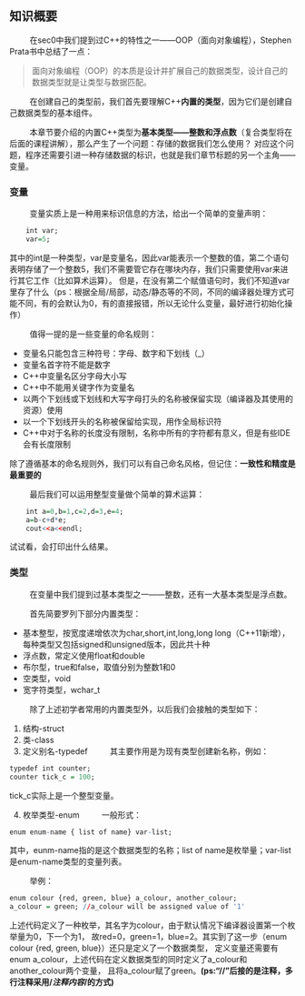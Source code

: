 ## 知识概要

&nbsp;&nbsp;&nbsp;&nbsp;&nbsp;&nbsp;&nbsp;&nbsp;
在sec0中我们提到过C++的特性之一——OOP（面向对象编程），Stephen Prata书中总结了一点：

>面向对象编程（OOP）的本质是设计并扩展自己的数据类型，设计自己的数据类型就是让类型与数据匹配。

&nbsp;&nbsp;&nbsp;&nbsp;&nbsp;&nbsp;&nbsp;&nbsp;
在创建自己的类型前，我们首先要理解C++**内置的类型**，因为它们是创建自己数据类型的基本组件。

&nbsp;&nbsp;&nbsp;&nbsp;&nbsp;&nbsp;&nbsp;&nbsp;
本章节要介绍的内置C++类型为**基本类型——整数和浮点数**（复合类型将在后面的课程讲解），那么产生了一个问题：存储的数据我们怎么使用？
对应这个问题，程序还需要引进一种存储数据的标识，也就是我们章节标题的另一个主角——变量。

### 变量
&nbsp;&nbsp;&nbsp;&nbsp;&nbsp;&nbsp;&nbsp;&nbsp;
变量实质上是一种用来标识信息的方法，给出一个简单的变量声明：
```r
	int var;
	var=5;
```
其中的int是一种类型，var是变量名，因此var能表示一个整数的值，第二个语句表明存储了一个整数5，我们不需要管它存在哪块内存，我们只需要使用var来进行其它工作（比如算术运算）。
但是，在没有第二个赋值语句时，我们不知道var里存了什么（ps：根据全局/局部，动态/静态等的不同，不同的编译器处理方式可能不同，有的会默认为0，有的直接报错，所以无论什么变量，最好进行初始化操作）

&nbsp;&nbsp;&nbsp;&nbsp;&nbsp;&nbsp;&nbsp;&nbsp;
值得一提的是一些变量的命名规则：
* 变量名只能包含三种符号：字母、数字和下划线（_）
* 变量名首字符不能是数字
* C++中变量名区分字母大小写
* C++中不能用关键字作为变量名
* 以两个下划线或下划线和大写字母打头的名称被保留实现（编译器及其使用的资源）使用
* 以一个下划线开头的名称被保留给实现，用作全局标识符
* C++中对于名称的长度没有限制，名称中所有的字符都有意义，但是有些IDE会有长度限制

除了遵循基本的命名规则外，我们可以有自己命名风格，但记住：**一致性和精度是最重要的**

&nbsp;&nbsp;&nbsp;&nbsp;&nbsp;&nbsp;&nbsp;&nbsp;
最后我们可以运用整型变量做个简单的算术运算：
```r
	int a=0,b=1,c=2,d=3,e=4;
	a=b-c+d*e;
	cout<<a<<endl;
```
试试看，会打印出什么结果。


### 类型
&nbsp;&nbsp;&nbsp;&nbsp;&nbsp;&nbsp;&nbsp;&nbsp;
在变量中我们提到过基本类型之一——整数，还有一大基本类型是浮点数。

&nbsp;&nbsp;&nbsp;&nbsp;&nbsp;&nbsp;&nbsp;&nbsp;
首先简要罗列下部分内置类型：
* 基本整型，按宽度递增依次为char,short,int,long,long long（C++11新增），每种类型又包括signed和unsigned版本，因此共十种
* 浮点数，常定义使用float和double
* 布尔型，true和false，取值分别为整数1和0
* 空类型，void
* 宽字符类型，wchar_t

&nbsp;&nbsp;&nbsp;&nbsp;&nbsp;&nbsp;&nbsp;&nbsp;
除了上述初学者常用的内置类型外，以后我们会接触的类型如下：
1. 结构-struct
2. 类-class
3. 定义别名-typedef
&nbsp;&nbsp;&nbsp;&nbsp;&nbsp;&nbsp;&nbsp;&nbsp;
其主要作用是为现有类型创建新名称，例如：
```r
typedef int counter;
counter tick_c = 100;
```
tick_c实际上是一个整型变量。

4. 枚举类型-enum
&nbsp;&nbsp;&nbsp;&nbsp;&nbsp;&nbsp;&nbsp;&nbsp;
一般形式：
```r
enum enum-name { list of name} var-list; 
```
其中，eunm-name指的是这个数据类型的名称；list of name是枚举量；var-list是enum-name类型的变量列表。

&nbsp;&nbsp;&nbsp;&nbsp;&nbsp;&nbsp;&nbsp;&nbsp;
举例：
```r
enum colour {red, green, blue} a_colour, another_colour;
a_colour = green; //a_colour will be assigned value of '1'
```
上述代码定义了一种枚举，其名字为colour，由于默认情况下编译器设置第一个枚举量为0，下一个为1，
故red=0，green=1，blue=2。其实到了这一步（enum colour {red, green, blue}）还只是定义了一个数据类型，
定义变量还需要有enum a_colour，上述代码在定义数据类型的同时定义了a_colour和another_colour两个变量，
且将a_colour赋了green。**(ps:“//”后接的是注释，多行注释采用/*注释内容*/的方式)**









